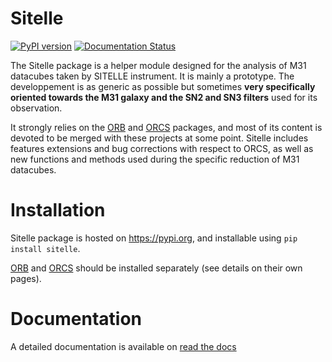 # Sitelle
[![PyPI version](https://badge.fury.io/py/sitelle.png)](https://badge.fury.io/py/sitelle)
[![Documentation Status](https://readthedocs.org/projects/sitelle/badge/?version=v0.3rc_a)](http://sitelle.readthedocs.io/en/v0.3rc_a/?badge=v0.3rc_a)


The Sitelle package is a helper module designed for the analysis of M31 datacubes taken by SITELLE instrument. It is mainly a prototype. The developpement is as generic as possible but sometimes **very specifically oriented towards the M31 galaxy and the SN2 and SN3 filters** used for its observation.

It strongly relies on the [ORB](https://github.com/thomasorb/orb) and [ORCS](https://github.com/thomasorb/orcs) packages, and most of its content is devoted to be merged with these projects at some point. Sitelle includes features extensions and bug corrections with respect to ORCS, as well as new functions and methods used during the specific reduction of M31 datacubes.

# Installation
Sitelle package is hosted on https://pypi.org, and installable using ```pip install sitelle```.

[ORB](https://github.com/thomasorb/orb) and [ORCS](https://github.com/thomasorb/orcs) should be installed separately (see details on their own pages).

# Documentation
A detailed documentation is available on [read the docs](http://sitelle.readthedocs.io/en/v0.3rc_a/)

